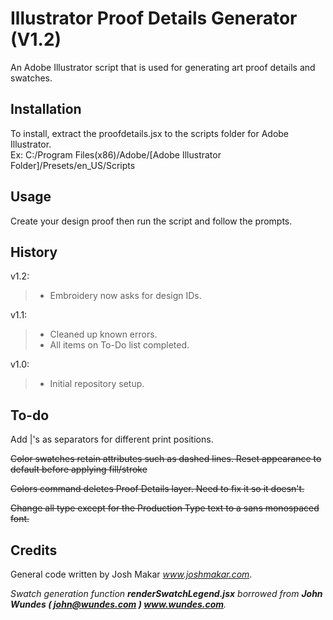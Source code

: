 # Illustrator Proof Details Generator (V1.2)

An Adobe Illustrator script that is used for generating art proof details and swatches.

## Installation

To install, extract the proofdetails.jsx to the scripts folder for Adobe Illustrator.  
Ex: C:/Program Files(x86)/Adobe/[Adobe Illustrator Folder]/Presets/en_US/Scripts

## Usage

Create your design proof then run the script and follow the prompts.

## History

v1.2:
>- Embroidery now asks for design IDs.

v1.1:
>- Cleaned up known errors.
>- All items on To-Do list completed.

v1.0:
>- Initial repository setup.

## To-do

Add |'s as separators for different print positions.

~~Color swatches retain attributes such as dashed lines. Reset appearance to default before applying fill/stroke~~

~~Colors command deletes Proof Details layer. Need to fix it so it doesn't.~~

~~Change all type except for the Production Type text to a sans monospaced font.~~

## Credits

General code written by Josh Makar *www.joshmakar.com*.

*Swatch generation function __renderSwatchLegend.jsx__ borrowed from __John Wundes ( john@wundes.com ) www.wundes.com__.*
